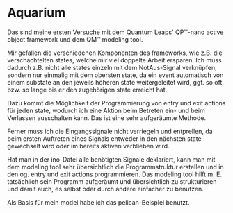 # Aquarium

Das sind meine ersten Versuche mit dem Quantum Leaps' QP™-nano active object framework und dem QM™ modeling tool.

Mir gefallen die verschiedenen Komponenten des frameworks, wie z.B. die verschachtelten states, welche mir viel doppelte Arbeit ersparen. Ich muss dadurch z.B. nicht alle states einzeln mit dem NotAus-Signal verknüpfen, sondern nur einmalig mit dem obersten state, da ein event automatisch von einem substate an den jeweils höheren state weitergeleitet wird, ggf. so oft, bzw. so lange bis er den zugehörigen state erreicht hat.

Dazu kommt die Möglichkeit der Programmierung von entry und exit actions für jeden state, wodurch ich eine Aktion beim Betreten ein- und beim Verlassen ausschalten kann. Das ist eine sehr aufgeräumte Methode.

Ferner muss ich die Eingangssignale nicht verriegeln und entprellen, da beim ersten Auftreten eines Signals entweder in den nächsten state gewechselt wird oder im bereits aktiven verblieben wird.

Hat man in der ino-Datei alle benötigten Signale deklariert, kann man mit dem modeling tool sehr übersichtlich die Programmstruktur erstellen und in den og. entry und exit actions programmieren.
Das modeling tool hilft m. E. tatsächlich sein Programm aufgeräumt und übersichtlich zu strukturieren und damit auch, es selbst oder durch andere einfacher zu benutzen.

Als Basis für mein model habe ich das pelican-Beispiel benutzt.